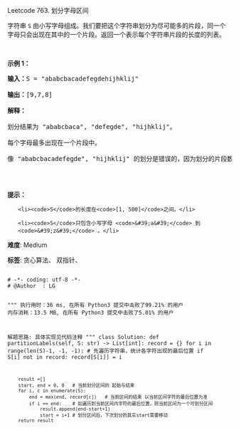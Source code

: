Leetcode 763. 划分字母区间
<p>字符串 <code>S</code> 由小写字母组成。我们要把这个字符串划分为尽可能多的片段，同一个字母只会出现在其中的一个片段。返回一个表示每个字符串片段的长度的列表。</p>


<p>&nbsp;</p>



<p><strong>示例 1：</strong></p>



<pre><strong>输入：</strong>S = &quot;ababcbacadefegdehijhklij&quot;

<strong>输出：</strong>[9,7,8]

<strong>解释：</strong>

划分结果为 &quot;ababcbaca&quot;, &quot;defegde&quot;, &quot;hijhklij&quot;。

每个字母最多出现在一个片段中。

像 &quot;ababcbacadefegde&quot;, &quot;hijhklij&quot; 的划分是错误的，因为划分的片段数较少。

</pre>



<p>&nbsp;</p>



<p><strong>提示：</strong></p>



<ul>

	<li><code>S</code>的长度在<code>[1, 500]</code>之间。</li>

	<li><code>S</code>只包含小写字母 <code>&#39;a&#39;</code> 到 <code>&#39;z&#39;</code> 。</li>

</ul>





 **难度**: Medium



 **标签**: 贪心算法、 双指针、 





<div class="hcb_wrap">
<pre class="prism undefined-numbers lang-python" data-lang="Python"><code>
# -*- coding: utf-8 -*-
# @Author  : LG

"""
执行用时：36 ms, 在所有 Python3 提交中击败了99.21% 的用户
内存消耗：13.5 MB, 在所有 Python3 提交中击败了5.01% 的用户

解题思路:
    具体实现见代码注释
"""
class Solution:
    def partitionLabels(self, S: str) -> List[int]:
        record = {}
        for i in range(len(S)-1, -1, -1):   # 先遍历字符串，统计各字符出现的最后位置
            if S[i] not in record:
                record[S[i]] = i

        result =[]
        start, end = 0, 0   # 当前划分区间的 起始与结束
        for i, c in enumerate(S):
            end = max(end, record[c])   # 当前区间的结束 以当前区间字符的最后位置为准
            if i == end:    # 如遍历到当前区间内字符的最后位置，则当前区间为一个可划分区间
                result.append(end-start+1)
                start = i+1 # 划分区间后，下次划分的其实start需要移动
        return result
</code></pre></div>
